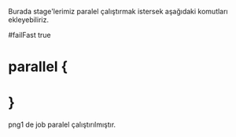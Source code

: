Burada stage'lerimiz paralel çalıştırmak istersek aşağıdaki komutları ekleyebiliriz.

#failFast true
#         parallel {
#          }

png1 de job paralel çalıştırılmıştır.
